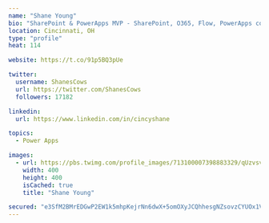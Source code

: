 ```yaml
---
name: "Shane Young"
bio: "SharePoint & PowerApps MVP - SharePoint, O365, Flow, PowerApps consulting? @PowerApps911 | Pure Snark? You found it."
location: Cincinnati, OH
type: "profile"
heat: 114

website: https://t.co/91p5BQ3pUe

twitter:
  username: ShanesCows
  url: https://twitter.com/ShanesCows
  followers: 17182

linkedin:
  url: https://www.linkedin.com/in/cincyshane

topics:
  - Power Apps

images:
  - url: https://pbs.twimg.com/profile_images/713100007398883329/qUzvsvQ3_400x400.jpg
    width: 400
    height: 400
    isCached: true
    title: "Shane Young"

secured: "e3SfM2BMrEDGwP2EW1k5mhpKejrNn6dwX+5omOXyJCQhhesgNZsovzCYUOx1V89d+CEyYHWgJM8gwXfLdOp8tToEz1g9FqcgAjW+2OCOlcwDOl8fRh8OtnS/2+wMzGh9dADYhNwbVQ87Apj3CXYGC2UYAYk1JgyuyoiPP7vIWjl8eHB+NvWP4pOtBU02m1kYHnSM+Lzb/L5w7A6dh6kiByCHLOCevAeDhi5b+XeowWxFfil4xZXlyR5LmQWQx+KzOKmKERsXDogzPZGGZqoP+QWYSwcD86SRJNk2DGnaZh122keSqplQElqbchpgZHOealZsdDuxWgUH87PnFAlh5rdDQ5OLbOPlpU9ruKT/QkQEenNMVA5oSmWPNtXHm9/c+z3cDo8O2Tz22vvDVfck2Ym80yafvjHAP9MquVAzOcw=;pAj7umaF2YTSP2kK7ng6jQ=="
---
```



